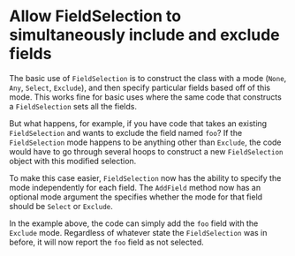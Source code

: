 # Allow FieldSelection to simultaneously include and exclude fields

The basic use of `FieldSelection` is to construct the class with a mode
(`None`, `Any`, `Select`, `Exclude`), and then specify particular fields
based off of this mode. This works fine for basic uses where the same code
that constructs a `FieldSelection` sets all the fields.

But what happens, for example, if you have code that takes an existing
`FieldSelection` and wants to exclude the field named `foo`? If the
`FieldSelection` mode happens to be anything other than `Exclude`, the code
would have to go through several hoops to construct a new `FieldSelection`
object with this modified selection.

To make this case easier, `FieldSelection` now has the ability to specify
the mode independently for each field. The `AddField` method now has an
optional mode argument the specifies whether the mode for that field should
be `Select` or `Exclude`.

In the example above, the code can simply add the `foo` field with the
`Exclude` mode. Regardless of whatever state the `FieldSelection` was in
before, it will now report the `foo` field as not selected.
